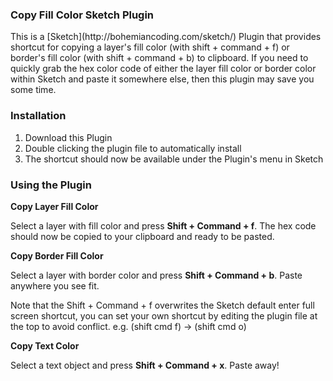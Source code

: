 <h3>Copy Fill Color Sketch Plugin</h3>
This is a [Sketch](http://bohemiancoding.com/sketch/) Plugin that provides shortcut for copying a layer's fill color (with shift + command + f) or border's fill color (with shift + command + b) to clipboard. If you need to quickly grab the hex color code of either the layer fill color or border color within Sketch and paste it somewhere else, then this plugin may save you some time.

<h3>Installation</h3>

1. Download this Plugin
2. Double clicking the plugin file to automatically install
3. The shortcut should now be available under the Plugin's menu in Sketch

<h3>Using the Plugin</h3>

<b>Copy Layer Fill Color</b>

Select a layer with fill color and press <b>Shift + Command + f</b>. The hex code should now be copied to your clipboard and ready to be pasted.

<b>Copy Border Fill Color</b>

Select a layer with border color and press <b>Shift + Command + b</b>. Paste anywhere you see fit.

Note that the Shift + Command + f overwrites the Sketch default enter full screen shortcut, you can set your own shortcut by editing the plugin file at the top to avoid conflict. e.g. (shift cmd f) -> (shift cmd o)

<b>Copy Text Color</b>

Select a text object and press <b>Shift + Command + x</b>. Paste away!
